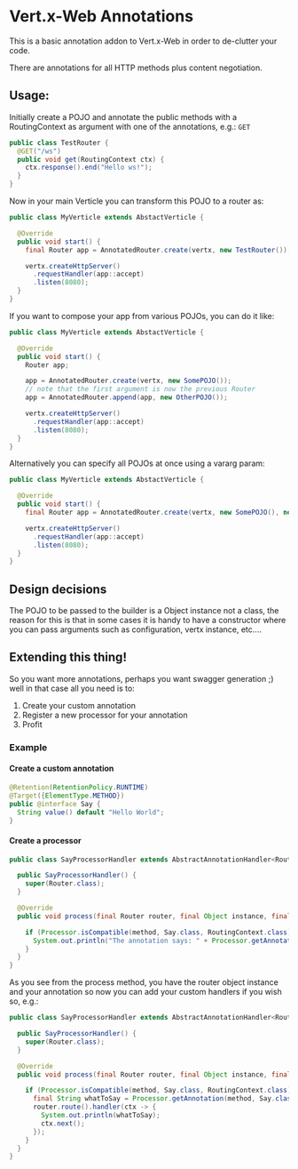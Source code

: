 # Vert.x-Web Annotations

This is a basic annotation addon to Vert.x-Web in order to de-clutter your code.

There are annotations for all HTTP methods plus content negotiation.

## Usage:

Initially create a POJO and annotate the public methods with a RoutingContext as argument
with one of the annotations, e.g.: `GET`

```java
public class TestRouter {
  @GET("/ws")
  public void get(RoutingContext ctx) {
    ctx.response().end("Hello ws!");
  }
}
```

Now in your main Verticle you can transform this POJO to a router as:

```java
public class MyVerticle extends AbstactVerticle {

  @Override
  public void start() {
    final Router app = AnnotatedRouter.create(vertx, new TestRouter());

    vertx.createHttpServer()
      .requestHandler(app::accept)
      .listen(8080);
  }
}
```

If you want to compose your app from various POJOs, you can do it like:

```java
public class MyVerticle extends AbstactVerticle {

  @Override
  public void start() {
    Router app;

    app = AnnotatedRouter.create(vertx, new SomePOJO());
    // note that the first argument is now the previous Router
    app = AnnotatedRouter.append(app, new OtherPOJO());

    vertx.createHttpServer()
      .requestHandler(app::accept)
      .listen(8080);
  }
}
```

Alternatively you can specify all POJOs at once using a vararg param:

```java
public class MyVerticle extends AbstactVerticle {

  @Override
  public void start() {
    final Router app = AnnotatedRouter.create(vertx, new SomePOJO(), new OtherPOJO());

    vertx.createHttpServer()
      .requestHandler(app::accept)
      .listen(8080);
  }
}
```

## Design decisions

The POJO to be passed to the builder is a Object instance not a class, the reason for this is that
in some cases it is handy to have a constructor where you can pass arguments such as configuration,
vertx instance, etc....


## Extending this thing!

So you want more annotations, perhaps you want swagger generation ;) well in that case all you need
is to:

1. Create your custom annotation
2. Register a new processor for your annotation
3. Profit

### Example

#### Create a custom annotation

```java
@Retention(RetentionPolicy.RUNTIME)
@Target({ElementType.METHOD})
public @interface Say {
  String value() default "Hello World";
}
```

#### Create a processor

```java
public class SayProcessorHandler extends AbstractAnnotationHandler<Router> {

  public SayProcessorHandler() {
    super(Router.class);
  }

  @Override
  public void process(final Router router, final Object instance, final Class<?> clazz, final Method method) {

    if (Processor.isCompatible(method, Say.class, RoutingContext.class)) {
      System.out.println("The annotation says: " + Processor.getAnnotation(method, Say.class).value());
    }
  }
}
```

As you see from the process method, you have the router object instance and your annotation so now
you can add your custom handlers if you wish so, e.g.:

```java
public class SayProcessorHandler extends AbstractAnnotationHandler<Router> {

  public SayProcessorHandler() {
    super(Router.class);
  }

  @Override
  public void process(final Router router, final Object instance, final Class<?> clazz, final Method method) {

    if (Processor.isCompatible(method, Say.class, RoutingContext.class)) {
      final String whatToSay = Processor.getAnnotation(method, Say.class).value();
      router.route().handler(ctx -> {
        System.out.println(whatToSay);
        ctx.next();
      });
    }
  }
}
```
